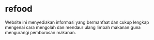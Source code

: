 # refood
Website ini menyediakan informasi yang bermanfaat dan cukup lengkap mengenai cara mengolah dan mendaur ulang limbah makanan guna mengurangi pemborosan makanan.
